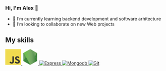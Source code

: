 ### Hi, I'm Alex 👋
- 🌱 I’m currently learning backend development and software arhitecture
- 👯 I’m looking to collaborate on new Web projects
## My skills
<a href="https://www.javascript.com">
  <img src="https://raw.githubusercontent.com/github/explore/80688e429a7d4ef2fca1e82350fe8e3517d3494d/topics/javascript/javascript.png" alt="Javascript" width="50" height="50">
</a>
<a href="https://nodejs.org/en">
  <img src="https://raw.githubusercontent.com/github/explore/80688e429a7d4ef2fca1e82350fe8e3517d3494d/topics/nodejs/nodejs.png" alt="Node js" width="50" height="50">
</a>

<a href="https://expressjs.com/">
  <img src="https://ih1.redbubble.net/image.438908244.6144/st,small,507x507-pad,600x600,f8f8f8.u2.jpg" alt="Express" width="50" height="50">
</a>

<a href="https://www.mongodb.com/">
  <img src="https://cdn.iconscout.com/icon/free/png-256/free-mongodb-5-1175140.png?f=webp&w=256" alt="Mongodb" width="50" height="50">
</a>

<a href="https://git-scm.com/">
  <img src="https://cdn-icons-png.flaticon.com/512/11104/11104255.png" alt="Git" width="50" height="50">
</a>


<!--
**darknil/darknil** is a ✨ _special_ ✨ repository because its `README.md` (this file) appears on your GitHub profile.

Here are some ideas to get you started:

- 🔭 I’m currently working on ...
- 🌱 I’m currently learning backend development and software arhitecture
- 👯 I’m looking to collaborate on new Web projects
- 🤔 I’m looking for help with ...
- 💬 Ask me about ...
- 📫 How to reach me: ...
- 😄 Pronouns: ...
- ⚡ Fun fact: ...
-->
